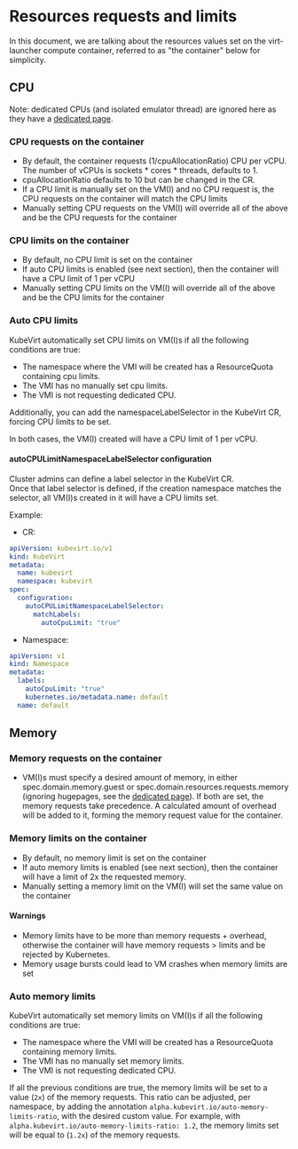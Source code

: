 # Resources requests and limits

In this document, we are talking about the resources values set on the virt-launcher compute container, referred to as "the container" below for simplicity.

## CPU

Note: dedicated CPUs (and isolated emulator thread) are ignored here as they have a [dedicated page](../compute/dedicated_cpu_resources.md).

### CPU requests on the container
- By default, the container requests (1/cpuAllocationRatio) CPU per vCPU. The number of vCPUs is sockets * cores * threads, defaults to 1.
- cpuAllocationRatio defaults to 10 but can be changed in the CR.
- If a CPU limit is manually set on the VM(I) and no CPU request is, the CPU requests on the container will match the CPU limits
- Manually setting CPU requests on the VM(I) will override all of the above and be the CPU requests for the container

### CPU limits on the container
- By default, no CPU limit is set on the container
- If auto CPU limits is enabled (see next section), then the container will have a CPU limit of 1 per vCPU
- Manually setting CPU limits on the VM(I) will override all of the above and be the CPU limits for the container

### Auto CPU limits
KubeVirt automatically set CPU limits on VM(I)s if all the following conditions are true:

- The namespace where the VMI will be created has a ResourceQuota containing cpu limits.
- The VMI has no manually set cpu limits.
- The VMI is not requesting dedicated CPU.

Additionally, you can add the namespaceLabelSelector in the KubeVirt CR, forcing CPU limits to be set.

In both cases, the VM(I) created will have a CPU limit of 1 per vCPU.

#### autoCPULimitNamespaceLabelSelector configuration
Cluster admins can define a label selector in the KubeVirt CR.  
Once that label selector is defined, if the creation namespace matches the selector, all VM(I)s created in it will have a CPU limits set.

Example:

- CR:
```yaml
apiVersion: kubevirt.io/v1
kind: KubeVirt
metadata:
  name: kubevirt
  namespace: kubevirt
spec:
  configuration:
    autoCPULimitNamespaceLabelSelector:
      matchLabels:
        autoCpuLimit: "true"
```

- Namespace:
```yaml
apiVersion: v1
kind: Namespace
metadata:
  labels:
    autoCpuLimit: "true"
    kubernetes.io/metadata.name: default
  name: default
```

## Memory
### Memory requests on the container
- VM(I)s must specify a desired amount of memory, in either spec.domain.memory.guest or spec.domain.resources.requests.memory (ignoring hugepages, see the [dedicated page](../compute/hugepages.md)). If both are set, the memory requests take precedence. A calculated amount of overhead will be added to it, forming the memory request value for the container.

### Memory limits on the container
- By default, no memory limit is set on the container
- If auto memory limits is enabled (see next section), then the container will have a limit of 2x the requested memory.
- Manually setting a memory limit on the VM(I) will set the same value on the container

#### Warnings
- Memory limits have to be more than memory requests + overhead, otherwise the container will have memory requests > limits and be rejected by Kubernetes.
- Memory usage bursts could lead to VM crashes when memory limits are set


### Auto memory limits
KubeVirt automatically set memory limits on VM(I)s if all the following conditions are true:

- The namespace where the VMI will be created has a ResourceQuota containing memory limits.
- The VMI has no manually set memory limits.
- The VMI is not requesting dedicated CPU.

If all the previous conditions are true, the memory limits will be set to a value (`2x`) of the memory requests.
This ratio can be adjusted, per namespace, by adding the annotation `alpha.kubevirt.io/auto-memory-limits-ratio`,
with the desired custom value.
For example, with `alpha.kubevirt.io/auto-memory-limits-ratio: 1.2`, the memory limits set will be equal to (`1.2x`) of the memory requests.
